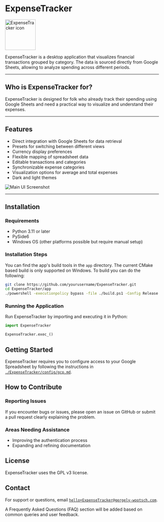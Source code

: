 # ExpenseTracker

<img src="..docs/rsc/icon.png" alt="ExpenseTracker icon" width="100" height="100"/>


ExpenseTracker is a desktop application that visualizes financial transactions grouped by category. The data is sourced
directly from Google Sheets, allowing to analyze spending across different periods.

---

## Who is ExpenseTracker for?

ExpenseTracker is designed for folk who already track their spending using Google Sheets and need a practical way to
visualize and understand their expenses.

---

## Features

- Direct integration with Google Sheets for data retrieval
- Presets for switching between different views
- Currency display preferences
- Flexible mapping of spreadsheet data
- Editable transactions and categories
- Synchronizable expense categories
- Visualization options for average and total expenses
- Dark and light themes

![Main UI Screenshot](path/to/screenshot.png)

---

## Installation

### Requirements

- Python 3.11 or later
- PySide6
- Windows OS (other platforms possible but require manual setup)

### Installation Steps

You can find the app's build tools in the `app` directory. The current CMake based build is only supported on Windows.
To build you can do the following:

```bash
git clone https://github.com/yourusername/ExpenseTracker.git
cd ExpenseTracker/app
./powershell -executionpolicy bypass -file ./build.ps1 -Config Release -BuildDir C:/build/
```

### Running the Application

Run ExpenseTracker by importing and executing it in Python:

```python
import ExpenseTracker

ExpenseTracker.exec_()
```

## Getting Started

ExpenseTracker requires you to configure access to your Google Spreadsheet by following the instructions in [
`./ExpenseTracker/config/gcp.md`](./ExpenseTracker/config/gcp.md).

## How to Contribute

### Reporting Issues

If you encounter bugs or issues, please open an issue on GitHub or submit a pull request clearly explaining the problem.

### Areas Needing Assistance

- Improving the authentication process
- Expanding and refining documentation

## License

ExpenseTracker uses the GPL v3 license.

## Contact

For support or questions, email [
`hello+ExpenseTracker@gergely-wootsch.com`](mailto:hello+ExpenseTracker@gergely-wootsch.com).

A Frequently Asked Questions (FAQ) section will be added based on common queries and user feedback.
